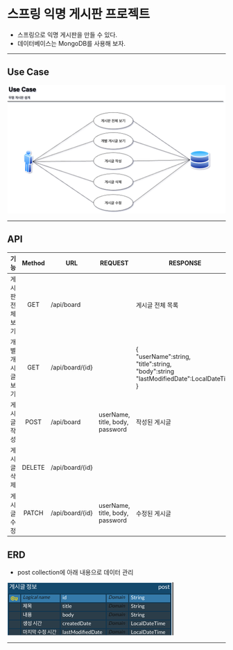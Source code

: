 # 스프링 익명 게시판 프로젝트
* 스프링으로 익명 게시판을 만들 수 있다.
* 데이터베이스는 MongoDB를 사용해 보자.
***


## Use Case
![img](https://github.com/japgo/spring_study/blob/master/AnonymousBoard2/img/%EA%B2%8C%EC%8B%9C%ED%8C%90%20use%20case.drawio.png)
***


## API
|    기능     | Method | URL            | REQUEST                         | RESPONSE                                                                                                       |
|:---------:|:------:|----------------|---------------------------------|----------------------------------------------------------------------------------------------------------------|
| 게시판 전체 보기 |  GET   | /api/board     |                                 | 게시글 전체 목록                                                                                                      |
| 개별 개시글 보기 |  GET   | /api/board/{id} |                                 | { <br> "userName":string, <br> "title":string, <br> "body":string <br> "lastModifiedDate":LocalDateTime <br> } |
|  게시글 작성   |  POST  | /api/board     | userName, title, body, password | 작성된 게시글                                                                                                        |
|  게시글 삭제   | DELETE | /api/board/{id} |                                 |                                                                                                                |
|  게시글 수정   | PATCH  | /api/board/{id} | userName, title, body, password | 수정된 게시글                                                                                                         |


## ERD
* post collection에 아래 내용으로 데이터 관리

![img](https://github.com/japgo/spring_study/blob/master/AnonymousBoard2/img/%E1%84%8B%E1%85%B5%E1%86%A8%E1%84%86%E1%85%A7%E1%86%BC%20%E1%84%80%E1%85%A6%E1%84%89%E1%85%B5%E1%84%91%E1%85%A1%E1%86%AB.png)
***
